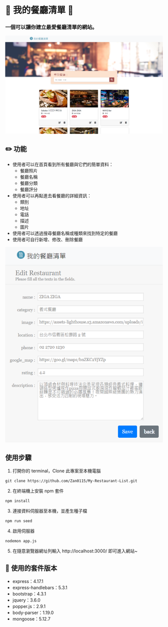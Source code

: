 # :hamburger: 我的餐廳清單 :hamburger:
### 一個可以讓你建立最愛餐廳清單的網站。

![image](https://raw.githubusercontent.com/Zan0115/Reataurant-CRUD/master/%E9%A6%96%E9%A0%81%E5%9C%96.PNG)
## :pencil2: 功能

- 使用者可以在首頁看到所有餐廳與它們的簡單資料：
  - 餐廳照片
  - 餐廳名稱
  - 餐廳分類
  - 餐廳評分
- 使用者可以再點進去看餐廳的詳細資訊：
  - 類別
  - 地址
  - 電話
  - 描述
  - 圖片
- 使用者可以透過搜尋餐廳名稱或種類來找到特定的餐廳
- 使用者可自行新增、修改、刪除餐廳

![image](https://raw.githubusercontent.com/Zan0115/Reataurant-CRUD/master/%E5%BB%BA%E7%AB%8B%E8%A1%A8%E5%96%AE%E5%9C%96.PNG)

## 使用步驟
1. 打開你的 terminal，Clone 此專案至本機電腦
```
git clone https://github.com/Zan0115/My-Restaurant-List.git
```
2. 在終端機上安裝 npm 套件
```
npm install
```
3. 連接資料伺服器至本機，並產生種子檔
```
npm run seed
```
4. 啟用伺服器
```
nodemon app.js
```
5. 在隨意瀏覽器網址列輸入 http://localhost:3000/ 即可進入網站~

## :wrench: 使用的套件版本
- express：4.17.1
- express-handlebars：5.3.1
- bootstrap：4.3.1
- jquery：3.6.0
- popper.js：2.9.1
- body-parser：1.19.0
- mongoose：5.12.7

